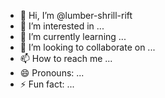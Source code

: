 - 👋 Hi, I’m @lumber-shrill-rift
- 👀 I’m interested in ...
- 🌱 I’m currently learning ...
- 💞️ I’m looking to collaborate on ...
- 📫 How to reach me ...
- 😄 Pronouns: ...
- ⚡ Fun fact: ...

<!---
lumber-shrill-rift/lumber-shrill-rift is a ✨ special ✨ repository because its `README.md` (this file) appears on your GitHub profile.
You can click the Preview link to take a look at your changes.
--->
